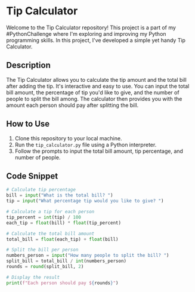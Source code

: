 # Tip Calculator

Welcome to the Tip Calculator repository! This project is a part of my #PythonChallenge where I'm exploring and improving my Python programming skills. In this project, I've developed a simple yet handy Tip Calculator.

## Description

The Tip Calculator allows you to calculate the tip amount and the total bill after adding the tip. It's interactive and easy to use. You can input the total bill amount, the percentage of tip you'd like to give, and the number of people to split the bill among. The calculator then provides you with the amount each person should pay after splitting the bill.

## How to Use

1. Clone this repository to your local machine.
2. Run the `tip_calculator.py` file using a Python interpreter.
3. Follow the prompts to input the total bill amount, tip percentage, and number of people.

## Code Snippet

```python
# Calculate tip percentage
bill = input("What is the total bill? ")
tip = input("What percentage tip would you like to give? ")

# Calculate a tip for each person
tip_percent = int(tip) / 100
each_tip = float(bill) * float(tip_percent)

# Calculate the total bill amount
total_bill = float(each_tip) + float(bill)

# Split the bill per person
numbers_person = input("How many people to split the bill? ")
split_bill = total_bill / int(numbers_person)
rounds = round(split_bill, 2)

# Display the result
print(f"Each person should pay ${rounds}")
